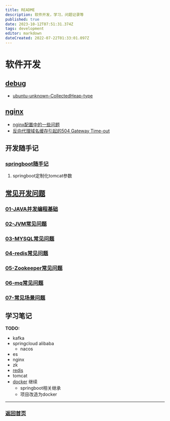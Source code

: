 ```yaml
---
title: README
description: 软件开发，学习，问题记录等
published: true
date: 2023-10-12T07:51:31.374Z
tags: development
editor: markdown
dateCreated: 2022-07-22T01:33:01.097Z
---
```


# 软件开发
## [debug](/development/debug)

- [ubuntu-unknown-CollectedHeap-type](/development/debug/ubuntu-unknown-CollectedHeap-type)

##  [nginx](/development/nginx)

- [nginx配置中的一些问题](/development/nginx/config)
- [反向代理域名缓存引起的504 Gateway Time-out](/development/nginx/proxy-dns-cache)


## 开发随手记

### [springboot随手记](/development/note/springboot)
001. springboot定制化tomcat参数


## [常见开发问题](/development/interview)
### [01-JAVA并发编程基础](/development/interview/gupao/01-concurrency)
### [02-JVM常见问题](/development/interview/gupao/02-jvm)
### [03-MYSQL常见问题](/development/interview/gupao/03-mysql)
### [04-redis常见问题](/development/interview/gupao/04-redis常见问题)
### [05-Zookeeper常见问题](/development/interview/gupao/05-Zookeeper常见问题)
### [06-mq常见问题](/development/interview/gupao/06-mq常见问题) 
### [07-常见场景问题](/development/interview/gupao/07-常见场景问题)
> 
## 学习笔记
**TODO:** 
- kafka
- springcloud alibaba
  - nacos
- es  
- nginx
- zk
- [redis](https://www.bilibili.com/video/BV1U24y1y7jF)
- tomcat 
- [docker](https://www.bilibili.com/video/BV1sb411X7oe/?spm_id_from=333.337.search-card.all.click) 继续
  - springboot相关继承
  - 项目改造为docker


---
### [返回首页](/home)
